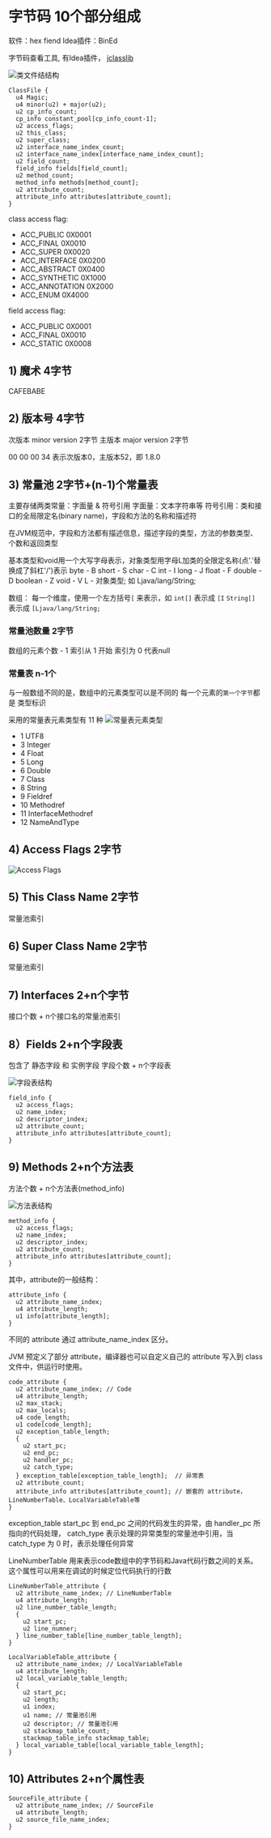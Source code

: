 # 字节码 10个部分组成
软件：hex fiend 
Idea插件：BinEd

字节码查看工具, 有Idea插件， [jclasslib](https://github.com/ingokegel/jclasslib)

![类文件结结构](../img/class-file-format.png)
```text
ClassFile {
  u4 Magic;
  u4 minor(u2) + major(u2);
  u2 cp_info_count;
  cp_info constant_pool[cp_info_count-1];
  u2 access_flags;
  u2 this_class;
  u2 super_class;
  u2 interface_name_index_count;
  u2 interface_name_index[interface_name_index_count];
  u2 field_count;
  field_info fields[field_count];
  u2 method_count;
  method_info methods[method_count];
  u2 attribute_count;
  attribute_info attributes[attribute_count];
}
```

class access flag: 
- ACC_PUBLIC     0X0001
- ACC_FINAL      0X0010
- ACC_SUPER      0X0020
- ACC_INTERFACE  0X0200
- ACC_ABSTRACT   0X0400
- ACC_SYNTHETIC  0X1000
- ACC_ANNOTATION 0X2000
- ACC_ENUM       0X4000

field access flag:
- ACC_PUBLIC     0X0001
- ACC_FINAL      0X0010
- ACC_STATIC     0X0008

## 1) 魔术 4字节
CAFEBABE

## 2) 版本号 4字节
次版本 minor version  2字节
主版本 major version  2字节

00 00 00 34 表示次版本0，主版本52，即 1.8.0

## 3) 常量池 2字节+(n-1)个常量表
主要存储两类常量：字面量 & 符号引用
字面量：文本字符串等
符号引用：类和接口的全局限定名(binary name)，字段和方法的名称和描述符

在JVM规范中，字段和方法都有描述信息，描述字段的类型，方法的参数类型、个数和返回类型

基本类型和void用一个大写字母表示，对象类型用字母L加类的全限定名称(点'.'替换成了斜杠'/')表示
byte - B
short - S
char - C
int - I
long - J
float - F
double - D
boolean - Z
void - V
L - 对象类型;  如 Ljava/lang/String;

数组：
每一个维度，使用一个左方括号`[` 来表示，如 
  `int[]` 表示成 `[I`
  `String[]` 表示成 `[Ljava/lang/String;` 

### 常量池数量 2字节
数组的元素个数 - 1
索引从 1 开始
索引为 0 代表null

### 常量表 n-1个
与一般数组不同的是，数组中的元素类型可以是不同的
每一个元素的`第一个字节`都是 类型标识

采用的常量表元素类型有 11 种
![常量表元素类型](../img/常量表元素类型.png)
- 1  UTF8
- 3  Integer
- 4  Float
- 5  Long
- 6  Double
- 7  Class
- 8  String
- 9  Fieldref
- 10 Methodref
- 11 InterfaceMethodref
- 12 NameAndType

## 4) Access Flags 2字节
![Access Flags](../img/class-access-flags.png)

## 5) This Class Name 2字节
常量池索引

## 6) Super Class Name 2字节
常量池索引

## 7) Interfaces 2+n个字节
接口个数 + n个接口名的常量池索引

## 8）Fields  2+n个字段表
包含了 静态字段 和 实例字段
字段个数 + n个字段表

![字段表结构](../img/字段表.png)
```text
field_info {
  u2 access_flags;
  u2 name_index;
  u2 descriptor_index;
  u2 attribute_count;
  attribute_info attributes[attribute_count];
}
```

## 9) Methods  2+n个方法表
方法个数 + n个方法表(method_info)

![方法表结构](../img/方法表.png)
```text
method_info {
  u2 access_flags;
  u2 name_index;
  u2 descriptor_index;
  u2 attribute_count;
  attribute_info attributes[attribute_count];
}
```

其中，attribute的一般结构：
```text
attribute_info {
  u2 attribute_name_index;
  u4 attribute_length;
  u1 info[attribute_length];
}
```

不同的 attribute 通过 attribute_name_index 区分。

JVM 预定义了部分 attribute，编译器也可以自定义自己的 attribute 写入到 class 文件中，供运行时使用。

```text
code_attribute {
  u2 attribute_name_index; // Code
  u4 attribute_length;
  u2 max_stack;
  u2 max_locals;
  u4 code_length;
  u1 code[code_length];
  u2 exception_table_length;
  {
    u2 start_pc;
    u2 end_pc;
    u2 handler_pc;
    u2 catch_type;
  } exception_table[exception_table_length];  // 异常表
  u2 attribute_count;
  attribute_info attributes[attribute_count]; // 嵌套的 attribute， LineNumberTable、LocalVariableTable等
}
```

exception_table
  start_pc 到 end_pc 之间的代码发生的异常，由 handler_pc 所指向的代码处理，
  catch_type 表示处理的异常类型的常量池中引用，当catch_type 为 0 时，表示处理任何异常

LineNumberTable
  用来表示code数组中的字节码和Java代码行数之间的关系。这个属性可以用来在调试的时候定位代码执行的行数

```text
LineNumberTable_attribute {
  u2 attribute_name_index; // LineNumberTable
  u4 attribute_length;
  u2 line_number_table_length;
  {
    u2 start_pc;
    u2 line_numner;
  } line_number_table[line_number_table_length];
}
```

```text
LocalVariableTable_attribute {
  u2 attribute_name_index; // LocalVariableTable
  u4 attribute_length;
  u2 local_variable_table_length;
  {
    u2 start_pc;
    u2 length;
    u1 index;
    u1 name; // 常量池引用
    u2 descriptor; // 常量池引用
    u2 stackmap_table_count;
    stackmap_table_info stackmap_table;
  } local_variable_table[local_variable_table_length];
}
```

## 10) Attributes  2+n个属性表

```text
SourceFile_attribute {
  u2 attribute_name_index; // SourceFile
  u4 attribute_length;
  u2 source_file_name_index;
}
```
